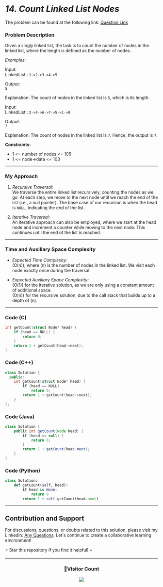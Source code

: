 # _14. Count Linked List Nodes_

The problem can be found at the following link: [Question Link](https://www.geeksforgeeks.org/problems/count-nodes-of-linked-list/1)

### Problem Description

Given a singly linked list, the task is to count the number of nodes in the linked list, where the length is defined as the number of nodes.

_Examples:_

Input:  
LinkedList : `1->2->3->4->5`

Output:  
`5`

Explanation: The count of nodes in the linked list is `5`, which is its length.

Input:  
LinkedList : `2->4->6->7->5->1->0`

Output:  
`7`

Explanation: The count of nodes in the linked list is `7`. Hence, the output is `7`.

**Constraints:**

- 1 <= number of nodes <= 105
- 1 <= node->data <= 103

---

### My Approach

1. _Recursive Traversal:_  
   We traverse the entire linked list recursively, counting the nodes as we go. At each step, we move to the next node until we reach the end of the list (i.e., a null pointer). The base case of our recursion is when the head is `NULL`, indicating the end of the list.

2. _Iterative Traversal:_  
   An iterative approach can also be employed, where we start at the head node and increment a counter while moving to the next node. This continues until the end of the list is reached.

---

### Time and Auxiliary Space Complexity

- _Expected Time Complexity:_  
  \(O(n)\), where \(n\) is the number of nodes in the linked list. We visit each node exactly once during the traversal.

- _Expected Auxiliary Space Complexity:_  
  \(O(1)\) for the iterative solution, as we are only using a constant amount of additional space.  
  \(O(n)\) for the recursive solution, due to the call stack that builds up to a depth of \(n\).

---

### Code (C)

```c
int getCount(struct Node* head) {
    if (head == NULL) {
        return 0;
    }
    return 1 + getCount(head->next);
}
```

### Code (C++)

```cpp
class Solution {
  public:
    int getCount(struct Node* head) {
        if (head == NULL)
            return 0;
        return 1 + getCount(head->next);
    }
};
```

### Code (Java)

```java
class Solution {
    public int getCount(Node head) {
        if (head == null) {
            return 0;
        }
        return 1 + getCount(head.next);
    }
}
```

### Code (Python)

```python
class Solution:
    def getCount(self, head):
        if head is None:
            return 0
        return 1 + self.getCount(head.next)
```

---

## Contribution and Support

For discussions, questions, or doubts related to this solution, please visit my LinkedIn: [Any Questions](https://www.linkedin.com/in/patel-hetkumar-sandipbhai-8b110525a/). Let's continue to create a collaborative learning environment!

⭐ Star this repository if you find it helpful! ⭐

---

<div align=center>
  <h3><b>📍Visitor Count</b></h3>
</div>

<p align="center" >   
  <img src="https://profile-counter.glitch.me/Hunterdii/count.svg" />  
</p>

